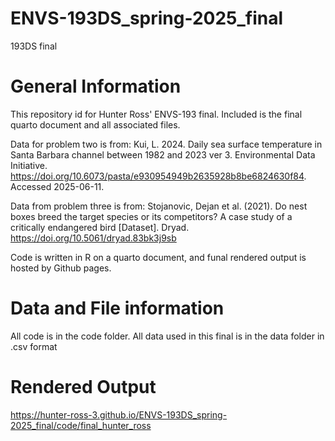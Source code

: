 # ENVS-193DS_spring-2025_final
193DS final

# General Information
This repository id for Hunter Ross' ENVS-193 final. Included is the final quarto document and all associated files. 

Data for problem two is from: Kui, L. 2024. Daily sea surface temperature in Santa Barbara channel between 1982 and 2023 ver 3. Environmental Data Initiative. https://doi.org/10.6073/pasta/e930954949b2635928b8be6824630f84. Accessed 2025-06-11.

Data from problem three is from: Stojanovic, Dejan et al. (2021). Do nest boxes breed the target species or its competitors? A case study of a critically endangered bird [Dataset]. Dryad. https://doi.org/10.5061/dryad.83bk3j9sb 

Code is written in R on a quarto document, and funal rendered output is hosted by Github pages.

# Data and File information

All code is in the code folder. All data used in this final is in the data folder in .csv format

# Rendered Output

https://hunter-ross-3.github.io/ENVS-193DS_spring-2025_final/code/final_hunter_ross